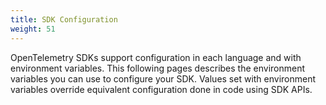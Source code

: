 ```yaml
---
title: SDK Configuration
weight: 51
---
```


OpenTelemetry SDKs support configuration in each language and with environment variables. This following pages describes the environment variables you can use to configure your SDK. Values set with environment variables override equivalent configuration done in code using SDK APIs.

